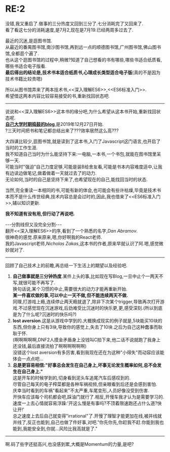 # RE:2

没错,我又重启了.做事的三分热度又回到三分了.七分消耗完了又回来了.  
看了看这七分的消耗速度,是7月2,现在是7月19.已经两周多过去了.  

最近的沉迷,是逛图书馆.  
从最近的番禺图书馆,南沙图书馆,再到远一点的顺德图书馆,广州图书馆,佛山图书馆,全都逛个遍了.  
也从这个逛图书馆的过程中,稍微?知道了自己想看的书有哪些,哪些书适合纸质看,哪些书适合电子版看.  
**最后得出的结论是,技术书本适合纸质书,心理成长类型适合电子版**(真的不是因为技术书籍比较贵嗯)

所以从图书馆弄来了两本技术书,<<深入理解ES6>>,<\<ES6标准入门>>.  
希望借这两本内容比较容易接受的书,重新找回状态吧.  

---
说说和<<深入理解ES6>>这本书的缘分吧,为什么希望从这本书开始,重新找回状态呢.  
[**自己大学时期捣鼓的blog**](https://codingliveli.netlify.app/page/9/),是2019年12月27日开始.  
?三天时间把书和笔记都总结出来了???效率居然这么高???

大四课比较少,逛图书馆,就是读到了这本书,入门了Javascript这门语言,也开启了当时的工作生涯.  
我不知道自己当时为什么能坚持下来:一电脑,一本书,一个书包,就能在图书馆里呆够一天.  
可能当时"强迫"自己力度足够,可能是装B给舍友看,可能是书本内容难度适中,让我有边读边做笔记,做着做着一天就过去了的动力.  
无论如何,当时的自己是坚持下来了,也希望现在的自己,能找回当时的状态.  

当然,完全重读一本相同的书,可能有新的体会,也可能会有些许枯燥,毕竟是技术书本而不是什么传世经典,技术内容总是会过时的,因此,我也借来了<\<ES6标准入门>>,辅以知识更新.  

**我不知道有没有用,但行动了再说吧.**

<span class="text-red-500 font-bold">---分割线但又没完全分割---</span><br>
翻开<<深入理解ES6>>的序,看到了一个熟悉的名字,*Dan Abramov*.  
很神奇的感觉.原来原来,嗯,你好啊我的React老师.  
我的Javascript老师,*Nicholas Zakas*,这本书的作者,原来早就认识了阿.嗯,感觉微妙就对了.  

---
回顾了自己技术上的前瞻,再总结一下生活上的期望以及经验吧.
1. **自己做事就是三分钟热度**.某件上头的事,比如现在写Blog,一旦中止个一两天不写,就很可能不再写了.  
    换句话说,某个习惯的中止,需要很大的动力才能再重新开始.  
    **某一件喜欢做的事,可以中止一天不做,但不能连续两天不做.**  
    同理,打游戏上瘾,连续停止两天瘾就退了,除非下次某个trigger,导致再次打开游戏.不过感觉现在沉迷游戏,后劲难受比沉迷时的快乐更,更,感受深刻.(所以到底是为了什么呢?沉迷时的快乐吗?)
2. **lost aversion**.这是从游戏中学到的.大概换成现实的例子就是,5块能买10块的东西,但你身上只有3块,导致你的感觉上,失去了10块.之后为自己这种蠢事而耿耿于怀.  
    (啊啊啊啊啊,DNF2人摸金矛盾身上没钱叫C拍下来,他二话不说就跑了我身上还没钱,最后直接流拍了啊啊啊啊啊啊)  
    没错这个lost aversion有多厉害,看到我现在还在为这种"小得失"而动容应该能体会一点点吧...
3. **总是更容易相信:"好事总会发生在自己身上,坏事无论发生概率如何,总不会发生在自己身上."**  
    这是开车的时候学到的,切身看到泥头车追尾汽车后感叹到的.  
    尽管自己每天的电子榨菜都是各种车祸视频,但亲眼看到后还是会感到害怕.  
    庆幸当时看到的车祸"看起来"不太严重,车尾变形,人员好像没受到伤害.  
    开快车应该每个司机都会吧,踩油门就行了.相反,开慢车我才认为是需要学习的.速度一上去心情就容易浮躁:'开这么慢是有事吗?不顶着限速跑还占什么道?快让开!'  
    总之速度上去后自己就变得"irrational"了.开慢了理智才能更加在线,被并线就并线了,反正也能到,自己也做了件好事,对吧."你先你先,你赶我不赶.你能到我也能到,我能安全到,你就...风险比我高就是了."


---
<p class='font-bold text-red-600'>啊.码了些字还挺高兴,也没感到累,大概是Momentum的力量,是吧?</p>

